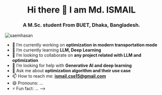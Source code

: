 <h1 align="center"> Hi there 👋 I am Md. ISMAIL </h1>
<h3 align="center">A M.Sc. student From BUET, Dhaka, Bangladesh.</h3>
<p align="left"> <img src="https://komarev.com/ghpvc/?username=ismail-cse-15&label=Profile%20views&color=0e75b6&style=flat" alt="saemhasan" /> </p>



- 🔭 I’m currently working on **optimization in modern transportation mode**
- 🌱 I’m currently learning **LLM, Deep Learning**
- 👯 I’m looking to collaborate on **any project related with LLM and optimization**
- 🤔 I’m looking for help with **Generative AI and deep learning**
- 💬 Ask me about **optimization algorithm and their use case**
- 📫 How to reach me: **ismail.cse15@gmail.com**
- 😄 Pronouns: ...
- ⚡ Fun fact: ...
-->
